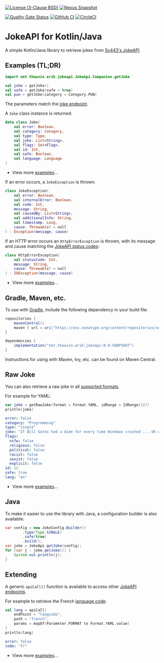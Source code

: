[![License (3-Clause BSD)](https://img.shields.io/badge/license-BSD%203--Clause-blue.svg?style=flat-square)](https://opensource.org/licenses/BSD-3-Clause) <!-- [![Release](https://img.shields.io/github/release/ethauvin/jokeapi.svg)](https://github.com/ethauvin/jokeapi/releases/latest) [![Maven Central](https://maven-badges.herokuapp.com/maven-central/net.thauvin.erik/jokeapi/badge.svg?color=blue)](https://maven-badges.herokuapp.com/maven-central/net.thauvin.erik/jokeapi) --> [![Nexus Snapshot](https://img.shields.io/nexus/s/net.thauvin.erik/jokeapi?server=https%3A%2F%2Foss.sonatype.org%2F)](https://oss.sonatype.org/content/repositories/snapshots/net/thauvin/erik/jokeapi/)

[![Quality Gate Status](https://sonarcloud.io/api/project_badges/measure?project=ethauvin_jokeapi&metric=alert_status)](https://sonarcloud.io/dashboard?id=ethauvin_jokeapi) [![GitHub CI](https://github.com/ethauvin/jokeapi/actions/workflows/gradle.yml/badge.svg)](https://github.com/ethauvin/jokeapi/actions/workflows/gradle.yml) [![CircleCI](https://circleci.com/gh/ethauvin/jokeapi/tree/master.svg?style=shield)](https://circleci.com/gh/ethauvin/jokeapi/tree/master)

# JokeAPI for Kotlin/Java

A simple Kotlin/Java library to retrieve jokes from [Sv443's JokeAPI](https://v2.jokeapi.dev/).

## Examples (TL;DR)

```kotlin
import net.thauvin.erik.jokeapi.JokeApi.Companion.getJoke

val joke = getJoke()
val safe = getJoke(safe = true)
val pun = getJoke(category = Category.PUN)
```
The parameters match the [joke endpoint](https://v2.jokeapi.dev/#joke-endpoint).

A `Joke` class instance is returned:

```kotlin
data class Joke(
    val error: Boolean,
    val category: Category,
    val type: Type,
    val joke: List<String>,
    val flags: Set<Flag>,
    val id: Int,
    val safe: Boolean,
    val language: Language
)
```
- View more [examples](https://github.com/ethauvin/jokeapi/blob/master/src/test/kotlin/net/thauvin/erik/jokeapi/GetJokeTest.kt)...

If an error occurs, a `JokeException` is thrown:

```kotlin
class JokeException(
    val error: Boolean,
    val internalError: Boolean,
    val code: Int,
    message: String,
    val causedBy: List<String>,
    val additionalInfo: String,
    val timestamp: Long,
    cause: Throwable? = null
) : Exception(message, cause)
```

If an HTTP error occurs an `HttpErrorException` is thrown, with its message and cause matching the [JokeAPI status codes](https://sv443.net/jokeapi/v2/#status-codes):

```kotlin
class HttpErrorException(
    val statusCode: Int,
    message: String,
    cause: Throwable? = null
) : IOException(message, cause)
```
- View more [examples](https://github.com/ethauvin/jokeapi/blob/master/src/test/kotlin/net/thauvin/erik/jokeapi/ExceptionsTest.kt)...

## Gradle, Maven, etc.
To use with [Gradle](https://gradle.org/), include the following dependency in your build file:

```gradle
repositories {
    mavenCentral()
    maven { url = uri("https://oss.sonatype.org/content/repositories/snapshots") }
}

dependencies {
    implementation("net.thauvin.erik:jokeapi:0.9-SNAPSHOT")
}
```

Instructions for using with Maven, Ivy, etc. can be found on Maven Central.

## Raw Joke

You can also retrieve a raw joke in all [supported formats](https://jokeapi.dev/#format-param).

For example for YAML:
```kotlin
var joke = getRawJoke(format = Format.YAML, idRange = IdRange(22))
println(joke)
```
```yaml
error: false
category: "Programming"
type: "single"
joke: "If Bill Gates had a dime for every time Windows crashed ... Oh wait, he does."
flags:
  nsfw: false
  religious: false
  political: false
  racist: false
  sexist: false
  explicit: false
id: 22
safe: true
lang: "en"

```
- View more [examples](https://github.com/ethauvin/jokeapi/blob/master/src/test/kotlin/net/thauvin/erik/jokeapi/GetRawJokeTest.kt)...

## Java

To make it easier to use the library with Java, a configuration builder is also available:

```java
var config = new JokeConfig.Builder()
        .type(Type.SINGLE)
        .safe(true)
        .build();
var joke = JokeApi.getJoke(config);
for (var j : joke.getJoke()) {
    System.out.println(j);
}
```

## Extending

A generic `apiCall()` function is available to access other [JokeAPI endpoints](https://v2.jokeapi.dev/#endpoints). 

For example to retrieve the French [language code](https://v2.jokeapi.dev/#langcode-endpoint):

```kotlin
val lang = apiCall(
    endPoint = "langcode",
    path = "french",
    params = mapOf(Parameter.FORMAT to Format.YAML.value)
)
println(lang)
```
```yaml
error: false
code: "fr"
```
- View more [examples](https://github.com/ethauvin/jokeapi/blob/master/src/test/kotlin/net/thauvin/erik/jokeapi/ApiCallTest.kt)...






